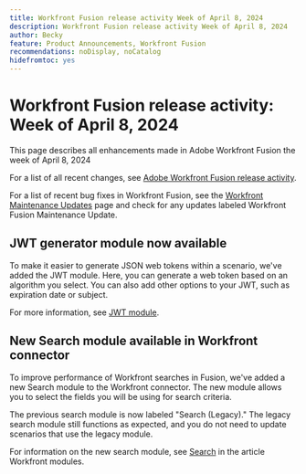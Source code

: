 ```yaml
---
title: Workfront Fusion release activity Week of April 8, 2024
description: Workfront Fusion release activity Week of April 8, 2024
author: Becky
feature: Product Announcements, Workfront Fusion
recommendations: noDisplay, noCatalog
hidefromtoc: yes
---
```

# Workfront Fusion release activity: Week of April 8, 2024

This page describes all enhancements made in Adobe Workfront Fusion the week of April 8, 2024

For a list of all recent changes, see [Adobe Workfront Fusion release activity](../../../product-announcements/product-releases/fusion-release-activity/fusion-release-activity.md).

For a list of recent bug fixes in Workfront Fusion, see the [Workfront Maintenance Updates](https://experienceleague.adobe.com/docs/workfront-known-issues/releases/current-updates.html) page and check for any updates labeled Workfront Fusion Maintenance Update.

## JWT generator module now available

To make it easier to generate JSON web tokens within a scenario, we've added the JWT module. Here, you can generate a web token based on an algorithm you select. You can also add other options to your JWT, such as expiration date or subject.

For more information, see [JWT module](/help/quicksilver/workfront-fusion/apps-and-their-modules/jwt-modules.md).

## New Search module available in Workfront connector

 To improve performance of Workfront searches in Fusion, we've added a new Search module to the Workfront connector. The new module allows you to select the fields you will be using for search criteria. 

 The previous search module is now labeled "Search (Legacy)." The legacy search module still functions as expected, and you do not need to update scenarios that use the legacy module.

 For information on the new search module, see [Search](/help/quicksilver/workfront-fusion/apps-and-their-modules/workfront-modules.md#searches) in the article Workfront modules.